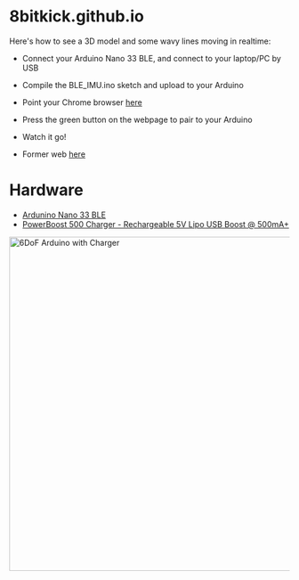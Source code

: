 # 8bitkick.github.io


Here's how to see a 3D model and some wavy lines moving in realtime:

- Connect your Arduino Nano 33 BLE, and connect to your laptop/PC by USB
- Compile the BLE_IMU.ino sketch and upload to your Arduino
- Point your Chrome browser [here](https://mjirik.github.io/8bitkick.github.io/ArduinoBLE-IMU.html)
- Press the green button on the webpage to pair to your Arduino
- Watch it go!

- Former web [here](https://8bitkick.github.io/ArduinoBLE-IMU.html)


# Hardware

* [Ardunino Nano 33 BLE](https://store.arduino.cc/arduino-nano-33-ble)
* [PowerBoost 500 Charger - Rechargeable 5V Lipo USB Boost @ 500mA+](http://www.snailshop.cz/nabijeci-moduly/1511-powerboost-500-charger-rechargeable-5v-lipo-usb-boost-500ma.html)


<img alt="6DoF Arduino with Charger" src="https://lh3.googleusercontent.com/Ulrkl4j0BRxRovw4uDV8GvN0a2-pLqCd02QwR6jQbsiWIXxryp6eSHPoifVSgO3AEn6Yyijzl4Ud4Xql39CMx8RJL4YyoFr3yEdONVcNAOrA5qKc1B6wNz3G19aSpGKycGg2saB64DAl0m8d8l0VVUXld4KkaWc2z8RDcja50Oxiix5ycH789zXLgF__9v-l5igRICXeJ0nqTAi1GzP1xF3_gTxq7e6yMFyz7y7r1ZnwCEGmQZLEdTxyR6vbmtexDnPvjVZEdHoySdXBpgkQwthw5OXrin12saUHBEJC54AuWc-dlpKg1FJXlMxup3dINY8Z0zSGZZmMGe_HKpI1g9duhPk9PMrqbDo3g1KWfX37u66yjBkI1dVI4jLEbjKAx-YzpTWW0XzIQDeTH7BKgGlHX58Q6XJNqWSFjq8AHXDEO-vf4GCFhPvdSROMZESfY-4Iz7Qwag3MMyOI7L9GgRD7RP_f6PhC5y1I6_aZJH1I8kSEpEQXC1RRQqq7CMbQjNBwl0toiqslHDGwzjdEISw8WWqElpHYzrUDwZt8BQd_zf0gZXgvrGKvHz9K2u5ANot-sIDH9FWXlid2hBFll2Fl4eEcueax6_D-fwdNGWZr02Re9-TvEyPu58A3Q2_5hCOxi_nf89XixPqgxx8gOEYXmxNlWIkuYumXEBYtiepkIZv_KyQVlqTBgnyxCw=w1174-h880-no?authuser=0" width=600>
